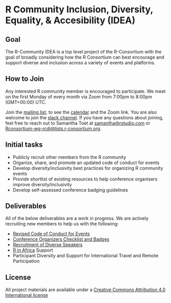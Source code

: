 # R Community Inclusion, Diversity, Equality, & Accesibility (IDEA)

## Goal
The R-Community IDEA is a top level project of the R-Consortium with the goal of broadly considering how the R Consortium can best encourage and support diverse and inclusion across a variety of events and platforms. 

## How to Join
Any interested R community member is encouraged to participate. We meet on the first Monday of every month via Zoom from 7:00pm to 8:00pm (GMT+00:00) UTC. 

Join the [mailing list](https://lists.r-consortium.org/g/rconsortium-wg-rcdi), to see the [calendar](https://lists.r-consortium.org/g/rconsortium-wg-rcdi/calendar) and the Zoom link. You are also welcome to join the [slack channel](https://rusergroups.slack.com/archives/CUF4GTJHY).  If you have any questions about joining, feel free to reach out to Samantha Toet at samantha@rstudio.com or Rconsortium-wg-rcdi@lists.r-consortium.org.  

## Initial tasks

- Publicly recruit other members from the R community
- Organize, share, and promote an updated code of conduct for events
- Develop diversity/inclusivity best practices for organizing R community events
- Provide shortlist of existing resources to help conference organisers improve diversity/inclusivity
- Develop self-assessed conference badging guidelines

## Deliverables

All of the below deliverables are a work in progress. We are actively recruiting new members to help us with the following:

- [Revised Code of Conduct for Events](https://github.com/RConsortium/RCDI-WG/tree/master/conduct)
- [Conference Organizers Checklist and Badges](https://github.com/RConsortium/RCDI-WG/blob/master/outputs/conferencebestpractices.md)
- [Recruitment of Diverse Speakers](https://github.com/RConsortium/RCDI-WG/blob/master/speakers/speaker-recruitment.md)
- [R in Africa](https://africa-r.org/) Support
- Participant Diversity and Support for International Travel and Remote Participation


## License

All project materials are available under a [Creative Commons Attribution 4.0 International license](https://creativecommons.org/licenses/by/4.0/)
